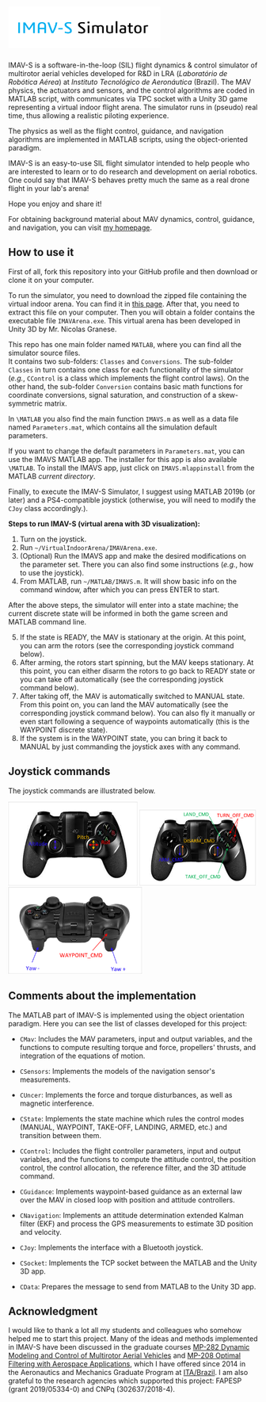 

# <img src="FIGURES\LogoIMAVS.png" style="zoom:30%;" />

IMAV-S is a software-in-the-loop (SIL) flight dynamics & control simulator of multirotor aerial vehicles developed for R&D in LRA (*Laboratório de Robótica Aérea*) at *Instituto Tecnológico de Aeronáutica* (Brazil). The MAV physics, the actuators and sensors, and the control algorithms are coded in MATLAB script, with communicates via TPC socket with a Unity 3D game representing a virtual indoor flight arena. The simulator runs in (pseudo) real time, thus allowing a realistic piloting experience.

The physics as well as the flight control, guidance, and navigation algorithms are implemented in MATLAB scripts, using the object-oriented paradigm. 

IMAV-S is an easy-to-use SIL flight simulator intended to help people who are interested to learn or to do research and development on aerial robotics. One could say that IMAV-S behaves pretty much the same as a real drone flight in your lab's arena!

Hope you enjoy and share it!

For obtaining background material about MAV dynamics, control, guidance, and navigation, you can visit [my homepage](https://www.professordavisantos.com/). 


## How to use it

First of all, fork this repository into your GitHub profile and then download or clone it on your computer. 

To run the simulator, you need to download the zipped file containing the virtual indoor arena. You can find it in [this page](http://www.professordavisantos.com/imav-s/). After that, you need to extract this file on your computer. Then you will obtain a folder contains the executable file `IMAVArena.exe`. This virtual arena has been developed in Unity 3D by Mr. Nicolas Granese.

This repo has one main folder named `MATLAB`, where you can find all the simulator source files.  
It contains two sub-folders: `Classes` and `Conversions`. The sub-folder `Classes` in turn contains one class for each functionality of the simulator (*e.g.*, `CControl` is a class which implements the flight control laws). On the other hand, the sub-folder `Conversion` contains basic math functions for coordinate conversions, signal saturation, and construction of a skew-symmetric matrix. 

In `\MATLAB` you also find the main function `IMAVS.m` as well as a data file named `Parameters.mat`, which contains all the simulation default parameters. 

If you want to change the default parameters in `Parameters.mat`, you can use the IMAVS MATLAB app. The installer for this app is also available `\MATLAB`. To install the IMAVS app, just click on `IMAVS.mlappinstall` from the MATLAB *current directory*. 

Finally, to execute the IMAV-S Simulator, I suggest using MATLAB 2019b (or later) and a PS4-compatible joystick (otherwise, you will need to modify the `CJoy` class accordingly.).  

**Steps to run IMAV-S (virtual arena with 3D visualization):**

1. Turn on the joystick. 
2. Run `~/VirtualIndoorArena/IMAVArena.exe`.
3. (Optional) Run the IMAVS app and make the desired modifications on the parameter set. There you can also find some instructions (*e.g.*, how to use the joystick).
4. From MATLAB, run `~/MATLAB/IMAVS.m`. It will show basic info on the command window, after which you can press ENTER to start.

After the above steps, the simulator will enter into a state machine; the current discrete state will be informed in both the game screen and MATLAB command line. 

5. If the state is READY, the MAV is stationary at the origin. At this point, you can arm the rotors (see the corresponding joystick command below).
6. After arming, the rotors start spinning, but the MAV keeps stationary. At this point, you can either disarm the rotors to go back to READY state or you can take off automatically (see the corresponding joystick command below).
7. After taking off, the MAV is automatically switched to MANUAL state. From this point on, you can land the MAV automatically (see the corresponding joystick command below). You can also fly it manually or even start following a sequence of waypoints automatically (this is the WAYPOINT discrete state).
8. If the system is in the WAYPOINT state, you can bring it back to MANUAL by just commanding the joystick axes with any command.     



## Joystick commands

The joystick commands are illustrated below. 

<img src="FIGURES\Joyfront1.png" style="zoom:30%;" />



<img src="FIGURES\Joyfront2.png" style="zoom:27%;" />



<img src="FIGURES\Joyback.png" style="zoom:31%;" />





## Comments about the implementation

The MATLAB part of IMAV-S is implemented using the object orientation paradigm. Here you can see the list of classes developed for this project:

* `CMav`: Includes the MAV parameters, input and output variables, and the functions to compute resulting torque and force, propellers' thrusts, and integration of the equations of motion.

* `CSensors`: Implements the models of the navigation sensor's measurements. 

* `CUncer`: Implements the force and torque disturbances, as well as magnetic interference. 

* `CState`: Implements the state machine which rules the control modes (MANUAL, WAYPOINT, TAKE-OFF, LANDING, ARMED, etc.) and transition between them. 

* `CControl`: Includes the flight controller parameters, input and output variables, and the functions to compute the attitude control, the position control, the control allocation, the reference filter, and the 3D attitude command.

* `CGuidance`: Implements waypoint-based guidance as an external law over the MAV in closed loop with position and attitude controllers. 
  
* `CNavigation`: Implements an attitude determination extended Kalman filter (EKF) and process the GPS measurements to estimate 3D position and velocity. 

* `CJoy`: Implements the interface with a Bluetooth joystick. 

* `CSocket`: Implements the TCP socket between the MATLAB and the Unity 3D app.

* `CData`: Prepares the message to send from MATLAB to the Unity 3D app. 

  

## Acknowledgment

I would like to thank a lot all my students and colleagues who somehow helped me to start this project. Many of the ideas and methods implemented in IMAV-S have been discussed in the graduate courses [MP-282 Dynamic Modeling and Control of Multirotor Aerial Vehicles](https://www.professordavisantos.com/modeling-control-mav/) and [MP-208 Optimal Filtering with Aerospace Applications](https://www.professordavisantos.com/category/courses/mp-208/), which I have offered since 2014 in the Aeronautics and Mechanics Graduate Program at [ITA/Brazil](https://www.ita.br). I am also grateful to the research agencies which supported this project: FAPESP (grant 2019/05334-0) and CNPq (302637/2018-4).









